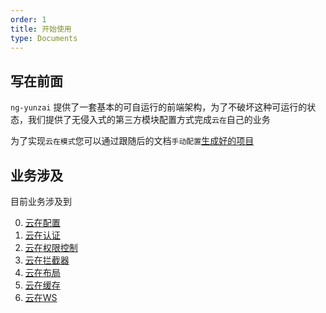 ```yaml
---
order: 1
title: 开始使用
type: Documents
---
```


## 写在前面

`ng-yunzai` 提供了一套基本的可自运行的前端架构，为了不破坏这种可运行的状态，我们提供了无侵入式的第三方模块配置方式完成`云在`自己的业务  

为了实现`云在模式`您可以通过跟随后的文档`手动配置`[生成好的项目](/docs/getting-started)

## 业务涉及

目前业务涉及到

0. [云在配置](/bis/config)
1. [云在认证](/bis/auth)
2. [云在权限控制](/bis/acl)
3. [云在拦截器](/bis/interceotpr)
4. [云在布局](/bis/layout)
5. [云在缓存](/bis/cached)
6. [云在WS](/bis/stomp)
